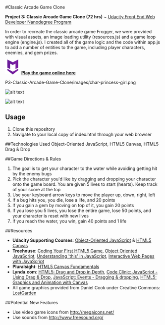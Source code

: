 #Classic Arcade Game Clone

**Project 3: Classic Arcade Game Clone (72 hrs)** ~ [Udacity Front End Web Developer Nanodegree Program](https://www.udacity.com/course/front-end-web-developer-nanodegree--nd001)

In order to recreate the classic arcade game Frogger, we were provided with visual assets, an image loading utility (resources.js) and a game loop engine (engine.js). I created all of the game logic and the code within app.js to add a number of entities to the game, including player characters, enemies, and gem prizes.

![alt text](https://github.com/adam-p/markdown-here/raw/master/src/common/images/icon48.png "Logo Title Text 1")
[**Play the game online here**](http://klammertime.github.io/P3-Classic-Arcade-Game-Clone/)


P3-Classic-Arcade-Game-Clone/images/char-princess-girl.png

![alt text](https://raw.githubusercontent.com/Klammertime/P3-Classic-Arcade-Game-Clone/multiplayer/images/char-princess-girl.png "Logo Title Text 1")

![alt text](https://github.com/Klammertime/P3-Classic-Arcade-Game-Clone/blob/multiplayer/images/char-princess-girl.png "Logo Title Text 1")



Usage
-----
1. Clone this repository
2. Navigate to your local copy of index.html through your web browser 

##Technologies Used
Object-Oriented JavaScript, HTML5 Canvas, HTML5 Drag & Drop  

##Game Directions & Rules
1. The goal is to get your character to the water while avoiding getting hit by the enemy bugs
2. Pick the character you'd like by dragging and dropping your character onto the game board. You are given 5 lives to start (hearts). Keep track of your score at the top
3. Use your keyboard arrow keys to move the player up, down, right, left
4. If a bug hits you, you die, lose a life, and 20 points
5. If you gain a gem by moving on top of it, you gain 20 points
6. If you lose you 5 lives, you lose the entire game, lose 50 points, and your character is reset with new lives
7. If you reach the water, you win, gain 40 points and 1 life

##Resources
* **Udacity Supporting Courses**: [Object-Oriented JavaScript](https://www.udacity.com/course/object-oriented-javascript--ud015) & [HTML5 Canvas](https://www.udacity.com/course/html5-canvas--ud292)
* **Treehouse**: [Coding Your First HTML5 Game](https://teamtreehouse.com/library/coding-your-first-html5-game), [Object Oriented JavaScript](https://teamtreehouse.com/library/objectoriented-javascript), [Understanding 'this' in JavaScript](https://teamtreehouse.com/library/understanding-this-in-javascript), [Interactive Web Pages with JavaScript](https://teamtreehouse.com/library/interactive-web-pages-with-javascript)
* **Pluralsight**: [HTML5 Canvas Fundamentals](https://app.pluralsight.com/player?course=html5-canvas-fundamentals&author=dan-wahlin&name=html5-canvas-m3&clip=10&mode=live)
* **Lynda.com**: [HTML5: Drag and Drop in Depth](http://www.lynda.com/HTML-tutorials/Understanding-HTML5-drag-drop/84812/87645-4.html), [Code Clinic: JavaScript - Using Drag & Drop](http://www.lynda.com/JavaScript-tutorials/Using-drag-drop/369707/386507-4.html), [JavaScript: Events - Dragging & dropping](http://www.lynda.com/JavaScript-tutorials/Dragging-dropping/140780/148737-4.html), [HTML5: Graphics and Animation with Canvas](http://www.lynda.com/HTML-tutorials/Welcome/80782/85030-4.html)
* All game graphics provided from Daniel Cook under Creative Commons: [LostGarden](http://www.lostgarden.com/search/label/free%20game%20graphics)

##Potential New Features
* Use video game icons from http://megaicons.net/
* Use sounds from http://www.freesound.org/


